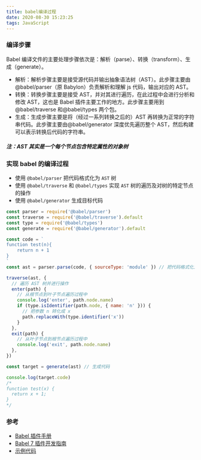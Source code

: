 ```yaml
---
title: babel编译过程
date: 2020-08-30 15:23:25
tags: JavaScript
---
```


### 编译步骤

Babel 编译文件的主要处理步骤依次是：解析（parse）、转换（transform）、生成（generate）。

- 解析：解析步骤主要是接受源代码并输出抽象语法树（AST）。此步骤主要由@babel/parser（原 Babylon）负责解析和理解 js 代码，输出对应的 AST。
- 转换：转换步骤主要是接受 AST，并对其进行遍历，在此过程中会进行分析和修改 AST，这也是 Babel 插件主要工作的地方。此步骤主要用到@babel/traverse 和@babel/types 两个包。
- 生成：生成步骤主要是将（经过一系列转换之后的）AST 再转换为正常的字符串代码。此步骤主要由@babel/generator 深度优先遍历整个 AST，然后构建可以表示转换后代码的字符串。

##### 注：AST 其实是一个每个节点包含特定属性的对象树

### 实现 babel 的编译过程

- 使用 `@babel/parser` 把代码格式化为 `AST` 树
- 使用 `@babel/traverse` 和 `@babel/types` 实现 `AST` 树的遍历及对树的特定节点的操作
- 使用 `@babel/generator` 生成目标代码

```js
const parser = require('@babel/parser')
const traverse = require('@babel/traverse').default
const type = require('@babel/types')
const generate = require('@babel/generator').default

const code = `
function test(n){
    return n + 1
}
`
const ast = parser.parse(code, { sourceType: 'module' }) // 把代码格式化为 AST 树

traverse(ast, {
  // 遍历 AST 树并进行操作
  enter(path) {
    // 从根节点到叶子节点遍历过程中
    console.log('enter', path.node.name)
    if (type.isIdentifier(path.node, { name: 'n' })) {
      // 把参数 n 转化成 x
      path.replaceWith(type.identifier('x'))
    }
  },
  exit(path) {
    // 从叶子节点到根节点遍历过程中
    console.log('exit', path.node.name)
  },
})

const target = generate(ast) // 生成代码

console.log(target.code)
/*
function test(x) {
  return x + 1;
}
*/
```

### 参考

- [Babel 插件手册](https://github.com/jamiebuilds/babel-handbook/blob/master/translations/zh-Hans/plugin-handbook.md#toc-writing-your-first-babel-plugin)
- [Babel 7 插件开发指南](https://github.com/Liaoct/blog/issues/14)
- [示例代码](https://github.com/JackXuyi/web-exercise/blob/master/babel/test.js)
